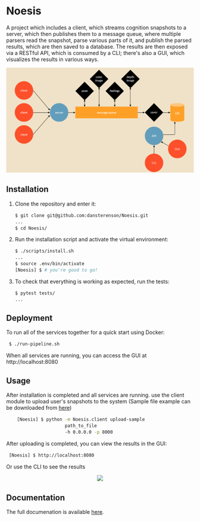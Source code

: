 
# Noesis
A project which includes a client, which streams cognition snapshots to a server, which then publishes them to a message queue, where multiple parsers read the snapshot, parse various parts of it, and publish the parsed results, which are then saved to a database.
The results are then exposed via a RESTful API, which is consumed by a CLI; there's also a GUI, which visualizes the results in various ways.

<p align="center">
<img src="https://github.com/dansterenson/Brain-Computer-Interface/blob/master/images/project%20desc.png?raw=true )" width="550" />
</p>



## Installation

1. Clone the repository and enter it:

    ```sh
    $ git clone git@github.com:dansterenson/Noesis.git
    ...
    $ cd Noesis/
    ```

2. Run the installation script and activate the virtual environment:

    ```sh
    $ ./scripts/install.sh
    ...
    $ source .env/bin/activate
    [Noesis] $ # you're good to go!
    ```

3. To check that everything is working as expected, run the tests:


    ```sh
    $ pytest tests/
    ...
    ```
## Deployment

To run all of the services together for a quick start using Docker:

   ```sh
    $ ./run-pipeline.sh
   ```
When all services are running, you can access the GUI at http://localhost:8080

## Usage

After installation is completed and all services are running. use the client module to upload user's snapshots to the system 
(Sample file example can be downloaded from 
[here](https://storage.googleapis.com/advanced-system-design/sample.mind.gz))

```sh
    [Noesis] $ python -m Noesis.client upload-sample 
                      path_to_file
                      -h 0.0.0.0 -p 8000 
   ```
After uploading is completed, you can view the results in the GUI:
   ```sh
    [Noesis] $ http://localhost:8080
   ```
Or use the CLI to see the results

<p align="center">
<img src="https://user-images.githubusercontent.com/38375556/82829891-0a7a0d80-9ebd-11ea-84ec-4893894a996c.gif" width="750"/>
</p>

## Documentation
The full documenation is available [here](https://Noesis.readthedocs.io/en/latest/index.html).


